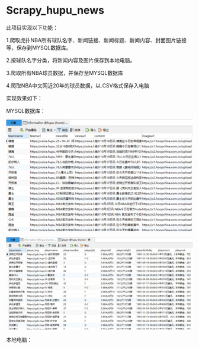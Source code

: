 # Scrapy_hupu_news
此项目实现以下功能：

1.爬取虎扑NBA所有球队名字、新闻链接、新闻标题、新闻内容、封面图片链接等，保存到MYSQL数据库。

2.按球队名字分类，将新闻内容及图片保存到本地电脑。

3.爬取所有NBA球员数据，并保存至MYSQL数据库

4.爬取NBA中文网近20年的球员数据，以.CSV格式保存入电脑

实现效果如下：

MYSQL数据库：


 ![image](https://github.com/gougou-Hub/Scrapy_hupu_news/blob/master/Results_images/news_data.png)
 
 ![image](https://github.com/gougou-Hub/Scrapy_hupu_news/blob/master/Results_images/player_data.JPG)
 
 
 本地电脑：
 
 
